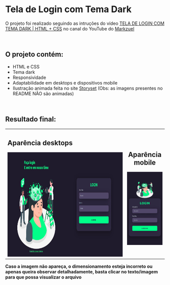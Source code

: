 # Tela de Login com Tema Dark

 <div>
<p>
O projeto foi realizado seguindo as intruções do vídeo <a href="https://www.youtube.com/watch?v=69-WfrVBli8&list=PLYOu_6V97DNvJTfT3wZCSZIcqJ11aFqax&index=134">TELA DE LOGIN COM TEMA DARK | HTML + CSS</a> no canal do YouTube do <a href="https://www.youtube.com/channel/UCdo5Euk5c2GKCOfQ0d_gKOg">Markzuel</a>
</p><br>
  </div>

<div>
  <h2>O projeto contém:</h2>
<ul>
  <li>HTML e CSS</li>
  <li>Tema dark</li>
  <li>Responsividade</li>
  <li>Adaptabilidade em desktops e dispositivos mobile</li>
  <li>Ilustração animada feita no site <a href="https://storyset.com/people">Storyset</a> (Obs: as imagens presentes no README NÃO são animadas)</li>
</ul><br>
  </div>
 
<div>
  <h2>Resultado final:</h2>
<table border="0" width="100%"
cellpadding="10">
<tr>

<td width="" valign="top">
 <h2>Aparência desktops</h2>
<img height="330px" src="https://github.com/BeAndy-cyber/Tela_de_Login-Tema_Dark/blob/main/img/Desktop-tela-de-login-tema-dark.jpg" alt="Representação da aparência da tela de login em um computador"/> 
</td>

<td width="25%" align="center">
<h2>Aparência mobile</h2>
<img   width="200px" src="https://github.com/BeAndy-cyber/Tela_de_Login-Tema_Dark/blob/main/img/telaLogin(Samsung%20Galaxy%20S8+).jpg" alt="Representação da aparência da tela de login em um dispositivo Samsung Galaxy S8"/> 
</td>

</tr>
</table>
   
  <p><b>Caso a imagem não apareça, o dimensionamento esteja incorreto ou apenas queira observar detalhadamente, basta clicar no texto/imagem para que possa visualizar o arquivo</b></p>
  </div>




